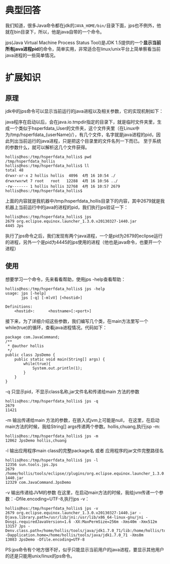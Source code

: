 
# 典型回答

我们知道，很多Java命令都在jdk的`JAVA_HOME/bin/`目录下面，jps也不例外，他就在bin目录下，所以，他是java自带的一个命令。

jps(Java Virtual Machine Process Status Tool)是JDK 1.5提供的一个**显示当前所有java进程pid**的命令，简单实用，非常适合在linux/unix平台上简单察看当前java进程的一些简单情况。

# 扩展知识

## 原理

jdk中的jps命令可以显示当前运行的java进程以及相关参数，它的实现机制如下：

java程序在启动以后，会在java.io.tmpdir指定的目录下，就是临时文件夹里，生成一个类似于hsperfdata_User的文件夹，这个文件夹里（在Linux中为/tmp/hsperfdata_{userName}/），有几个文件，名字就是java进程的pid，因此列出当前运行的java进程，只是把这个目录里的文件名列一下而已。 至于系统的参数什么，就可以解析这几个文件获得。

```
hollis@hos:/tmp/hsperfdata_hollis$ pwd
/tmp/hsperfdata_hollis
hollis@hos:/tmp/hsperfdata_hollis$ ll
total 48
drwxr-xr-x 2 hollis hollis  4096  4月 16 10:54 ./
drwxrwxrwt 7 root   root   12288  4月 16 10:56 ../
-rw------- 1 hollis hollis 32768  4月 16 10:57 2679
hollis@hos:/tmp/hsperfdata_hollis$
```

上面的内容就是我机器中/tmp/hsperfdata_hollis目录下的内容，其中2679就是我机器上当前运行中的java的进程的pid，我们执行jps验证一下：

```
hollis@hos:/tmp/hsperfdata_hollis$ jps
2679 org.eclipse.equinox.launcher_1.3.0.v20130327-1440.jar
4445 Jps
```

执行了jps命令之后，我们发现有两个java进程，一个是pid为2679的eclipse运行的进程，另外一个是pid为4445的jps使用的进程（他也是java命令，也要开一个进程）

## 使用

想要学习一个命令，先来看看帮助，使用jps -help查看帮助：

```
hollis@hos:/tmp/hsperfdata_hollis$ jps -help
usage: jps [-help]
       jps [-q] [-mlvV] [<hostid>]

Definitions:
    <hostid>:      <hostname>[:<port>]
```

接下来，为了详细介绍这些参数，我们编写几个类，在main方法里写一个while(true)的循环，查看java进程情况。代码如下：
```
package com.JavaCommand;
/**
 * @author hollis
 */
public class JpsDemo {
    public static void main(String[] args) {
        while(true){
            System.out.println(1);
        }
    }
}
```

-q 只显示pid，不显示class名称,jar文件名和传递给main 方法的参数
```
hollis@hos:/tmp/hsperfdata_hollis$ jps -q
2679
11421
```

-m 输出传递给main 方法的参数，在嵌入式jvm上可能是null， 在这里，在启动main方法的时候，我给String[] args传递两个参数。hollis,chuang,执行jsp -m:
```
hollis@hos:/tmp/hsperfdata_hollis$ jps -m
12062 JpsDemo hollis,chuang
```

-l 输出应用程序main class的完整package名 或者 应用程序的jar文件完整路径名
```
hollis@hos:/tmp/hsperfdata_hollis$ jps -l
12356 sun.tools.jps.Jps
2679 /home/hollis/tools/eclipse//plugins/org.eclipse.equinox.launcher_1.3.0.v20130327-1440.jar
12329 com.JavaCommand.JpsDemo
```

-v 输出传递给JVM的参数 在这里，在启动main方法的时候，我给jvm传递一个参数：-Dfile.encoding=UTF-8,执行jps -v：
```
hollis@hos:/tmp/hsperfdata_hollis$ jps -v
2679 org.eclipse.equinox.launcher_1.3.0.v20130327-1440.jar -Djava.library.path=/usr/lib/jni:/usr/lib/x86_64-linux-gnu/jni -Dosgi.requiredJavaVersion=1.6 -XX:MaxPermSize=256m -Xms40m -Xmx512m
13157 Jps -Denv.class.path=/home/hollis/tools/java/jdk1.7.0_71/lib:/home/hollis/tools/java/jdk1.7.0_71/jre/lib: -Dapplication.home=/home/hollis/tools/java/jdk1.7.0_71 -Xms8m
13083 JpsDemo -Dfile.encoding=UTF-8
```

PS:jps命令有个地方很不好，似乎只能显示当前用户的java进程，要显示其他用户的还是只能用unix/linux的ps命令。


